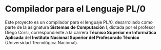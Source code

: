 # Compilador para el Lenguaje PL/0

Este proyecto es un compilador para el lenguaje PL/0, desarrollado como parte de la asignatura **Sistemas de Computación I**, dictada por el profesor Diego Corsi, correspondiente a la carrera **Técnico Superior en Informática Aplicada** del **Instituto Nacional Superior del Profesorado Técnico** (Universidad Tecnológica Nacional).